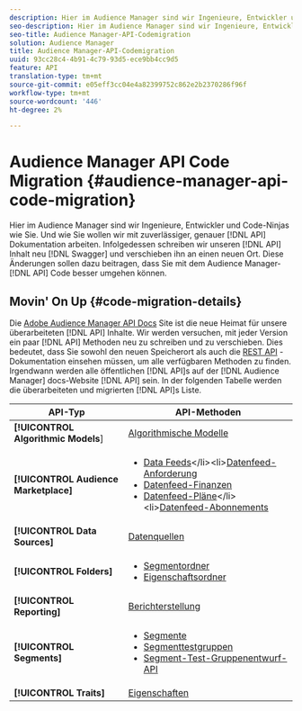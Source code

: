 ```yaml
---
description: Hier im Audience Manager sind wir Ingenieure, Entwickler und Code-Ninjas wie Sie. Und wie Sie möchten wir mit zuverlässiger, genauer API-Dokumentation arbeiten. Daher schreiben wir unseren API-Inhalt in Swagger neu und verschieben ihn an einen neuen Speicherort. Diese Änderungen sollen Ihnen helfen, Ihre Benutzererfahrung mit dem Audience Manager-API-Code zu verbessern.
seo-description: Hier im Audience Manager sind wir Ingenieure, Entwickler und Code-Ninjas wie Sie. Und wie Sie möchten wir mit zuverlässiger, genauer API-Dokumentation arbeiten. Daher schreiben wir unseren API-Inhalt in Swagger neu und verschieben ihn an einen neuen Speicherort. Diese Änderungen sollen Ihnen helfen, Ihre Benutzererfahrung mit dem Audience Manager-API-Code zu verbessern.
seo-title: Audience Manager-API-Codemigration
solution: Audience Manager
title: Audience Manager-API-Codemigration
uuid: 93cc28c4-4b91-4c79-93d5-ece9bb4cc9d5
feature: API
translation-type: tm+mt
source-git-commit: e05eff3cc04e4a82399752c862e2b2370286f96f
workflow-type: tm+mt
source-wordcount: '446'
ht-degree: 2%

---
```



# Audience Manager API Code Migration {#audience-manager-api-code-migration}

Hier im Audience Manager sind wir Ingenieure, Entwickler und Code-Ninjas wie Sie. Und wie Sie wollen wir mit zuverlässiger, genauer [!DNL API] Dokumentation arbeiten. Infolgedessen schreiben wir unseren [!DNL API] Inhalt neu [!DNL Swagger] und verschieben ihn an einen neuen Ort. Diese Änderungen sollen dazu beitragen, dass Sie mit dem Audience Manager- [!DNL API] Code besser umgehen können.

## Movin&#39; On Up {#code-migration-details}

<!-- api-swagger-migration.xml -->

Die [Adobe Audience Manager API Docs](https://bank.demdex.com/portal/swagger/index.html) Site ist die neue Heimat für unsere überarbeiteten [!DNL API] Inhalte. Wir werden versuchen, mit jeder Version ein paar [!DNL API] Methoden neu zu schreiben und zu verschieben. Dies bedeutet, dass Sie sowohl den neuen Speicherort als auch die [REST API](../api/rest-api-main/rest-api-main.md) -Dokumentation einsehen müssen, um alle verfügbaren Methoden zu finden. Irgendwann werden alle öffentlichen [!DNL API]s auf der [!DNL Audience Manager] docs-Website [!DNL API] sein. In der folgenden Tabelle werden die überarbeiteten und migrierten [!DNL API]s Liste.

<!--

<table id="table_CD3C244CB02C48C898745FB982EC828C"> 
 <thead> 
  <tr> 
   <th colname="col1" class="entry"> API Type </th> 
   <th colname="col2" class="entry"> API Methods </th> 
  </tr> 
 </thead>
 <tbody>
 <tr> 
   <td colname="col1"> <p> <b>Algorithmic Models</b> </p> </td> 
   <td colname="col2"> <p> <a href="https://bank.demdex.com/portal/swagger/index.html#/Algorithmic_Models_API" format="https" scope="external"> Algorithmic Models</a> </p> </td> 
  </tr> 
  <tr> 
   <td colname="col1"> <p> <b>Audience Marketplace</b> </p> </td> 
   <td colname="col2"> <p> 
     <ul id="ul_4CFB3FAAC0B04E5AADD80E7D7FAF2722"> 
      <li id="li_50EE5F6B2278480E9FEA04AD51664F9D"> <a href="https://bank.demdex.com/portal/swagger/index.html#!/?f=Data_Feed_API" format="https" scope="external"> Data Feeds</a> </li> 
      <li id="li_5D372E3819014AB78C12048A9A2DC89F"> <a href="https://bank.demdex.com/portal/swagger/index.html#!/Data_Feed_Request_API/" format="https" scope="external"> Data Feed Request</a> </li> 
      <li id="li_0582688D08C346C68B81D86A5C46E053"> <a href="https://bank.demdex.com/portal/swagger/index.html#!/?f=Data_Feed_Finance_API" format="https" scope="external"> Data Feed Finance</a> </li> 
      <li id="li_C1C1CB42D6A74803B4672F6EE2D2D08C"> <a href="https://bank.demdex.com/portal/swagger/index.html#!/?f=Data_Feed_Plans_API" format="https" scope="external"> Data Feed Plans</a> </li> 
      <li id="li_D8F9D791D0824287B9D0B0585E3106AB"> <a href="https://bank.demdex.com/portal/swagger/index.html#!/Data_Feed_Subscription_API" format="https" scope="external"> Data Feed Subscriptions</a> </li> 
     </ul> </p> </td> 
  </tr> 
  <tr> 
   <td colname="col1"> <p> <b>Data Source</b> </p> </td> 
   <td colname="col2"> <p> <a href="https://bank.demdex.com/portal/swagger/index.html#!/Data_Source_API" format="https" scope="external"> Data Sources</a> </p> </td> 
  </tr> 
   <td colname="col1"> <p> <b>Derived Signals</b> </p> </td> 
   <td colname="col2"> <p> <a href="https://bank.demdex.com/portal/swagger/index.html#/Derived_Signals_API" format="https" scope="external"> Derived Signals</a> </p> </td> 
  </tr>   
  <tr> 
   <td colname="col1"> <p> <b>Folders</b> </p> </td> 
   <td colname="col2"> <p> 
     <ul id="ul_FD05673B372141F3B0EF2C79A338F744"> 
      <li id="li_5D16FCAF6F0E411694A1CFBE9571BDAC"> <a href="https://bank.demdex.com/portal/swagger/index.html#!/Segment_Folder_API" format="https" scope="external"> Segment Folders</a> </li> 
      <li id="li_5DC088C0F8CA4FC193248366C8400030"> <a href="https://bank.demdex.com/portal/swagger/index.html#!/Trait_Folder_API" scope="external" format="https"> Trait Folders</a> </li> 
     </ul> </p> </td> 
  </tr> 
  <tr> 
   <td colname="col1"> <p> <b>Reporting</b> </p> </td> 
   <td colname="col2"> <p> <a href="https://bank.demdex.com/portal/swagger/index.html#!/Reporting_API" format="https" scope="external"> Reporting</a> </p> </td> 
  </tr> 
  <tr> 
   <td colname="col1"> <p> <b>Segments</b> </p> </td> 
   <td colname="col2"> <p> 
     <ul id="ul_098B0655653D4846B70349A35A055C19"> 
      <li id="li_41A3003BF41147969BC88D4F12A5C1BB"> <a href="https://bank.demdex.com/portal/swagger/index.html#!/Segments_API" format="https" scope="external"> Segments</a> </li> 
      <li id="li_22A858D377634D88AE58BE2CE924169C"> <a href="https://bank.demdex.com/portal/swagger/index.html#!/Segment_Test_Group_API/" format="https" scope="external"> Segment Test Groups</a> </li> 
      <li id="li_2B505A1B43CF4B29A0336106C321E7FD"> <a href="https://bank.demdex.com/portal/swagger/index.html#!/Segment_Test_Group_Draft_API/" format="https" scope="external"> Segment Test Group Draft API</a> </li> 
     </ul> </p> </td> 
  </tr> 
  <tr> 
   <td colname="col1"> <p> <b>Traits</b> </p> </td> 
   <td colname="col2"> <p> <a href="https://bank.demdex.com/portal/swagger/index.html#!/Traits_API" format="https" scope="external"> Traits</a> </p> </td> 
  </tr>
 </tbody>
</table>

-->


| API-Typ | API-Methoden |
---------|----------
| **[!UICONTROL Algorithmic Models**] | [Algorithmische Modelle](https://bank.demdex.com/portal/swagger/index.html#/Algorithmic_Models_API) |
| **[!UICONTROL Audience Marketplace]** | <ul><li>[Data Feeds](https://bank.demdex.com/portal/swagger/index.html#/Audience%20Marketplace%20Buyer%20API/get_available_data_feeds_)</li><li>[Datenfeed-Anforderung](https://bank.demdex.com/portal/swagger/index.html#/Audience%20Marketplace%20Buyer%20API/post_available_data_feeds__dataSourceId__requests)</li><li>[Datenfeed-Finanzen](https://bank.demdex.com/portal/swagger/index.html#/Audience%20Marketplace%20Finance%20API/get_data_feeds_billing_report)</li><li>[Datenfeed-Pläne](https://bank.demdex.com/portal/swagger/index.html#/Audience%20Marketplace%20Seller%20API/get_data_feeds__dataSourceId__plans_)</li><li>[Datenfeed-Abonnements](https://bank.demdex.com/portal/swagger/index.html#/Audience%20Marketplace%20Seller%20API/get_data_feeds__dataSourceId__subscriptions)</li></ul> |
| **[!UICONTROL Data Sources]** | [Datenquellen](https://bank.demdex.com/portal/swagger/index.html#/Data_Source_API) |
| **[!UICONTROL Folders]** | <ul><li>[Segmentordner](https://bank.demdex.com/portal/swagger/index.html#/Segment_Folder_API)</li><li>[Eigenschaftsordner](https://bank.demdex.com/portal/swagger/index.html#/Trait%20Folder%20API)</li></ul> |
| **[!UICONTROL Reporting]** | [Berichterstellung](https://bank.demdex.com/portal/swagger/index.html#/Reporting%20API) |
| **[!UICONTROL Segments]** | <ul><li>[Segmente](https://bank.demdex.com/portal/swagger/index.html#/Segments%20API)</li><li>[Segmenttestgruppen](https://bank.demdex.com/portal/swagger/index.html#/Segment%20Test%20Group%20API)</li><li>[Segment-Test-Gruppenentwurf-API](https://bank.demdex.com/portal/swagger/index.html#/Segment%20Test%20Group%20API/post_segment_test_groups_drafts)</li></ul> |
| **[!UICONTROL Traits]** | [Eigenschaften](https://bank.demdex.com/portal/swagger/index.html#/Traits%20API) |